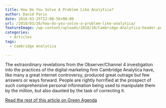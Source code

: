 ```yaml
---
title: How Do You Solve A Problem Like Analytica?
author: David Paris
date: 2018-03-25T22:08:56+00:00
url: /2018/03/26/how-do-you-solve-a-problem-like-analytica/
featureImage: /wp-content/uploads/2018/10/Cambridge-Analytica-header.png
categories:
  - Articles
tags:
  - Cambridge Analytica

---
```

The extraordinary revelations from the Observer/Channel 4 investigation into the practices of the digital marketing firm Cambridge Analytica have, like many a great internet controversy, produced great outrage but few answers or ways forward. People are rightly horrified at the prospect of such comprehensive personal information being used to manipulate them by the million, but also daunted by the task of correcting it.

[Read the rest of this article on Green Agenda][1]

 [1]: https://greenagenda.org.au/2018/03/analytica/#more-2977
